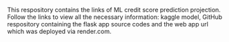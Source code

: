 This respository contains the links of ML credit score prediction projection.
Follow the links to view all the necessary information: kaggle model, GitHub respository containing the flask app source codes and the web app url which was deployed via render.com.
